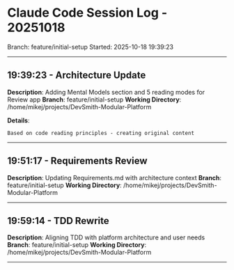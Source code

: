 # Claude Code Session Log - 20251018
Branch: feature/initial-setup
Started: 2025-10-18 19:39:23

---

## 19:39:23 - Architecture Update

**Description**: Adding Mental Models section and 5 reading modes for Review app
**Branch**: feature/initial-setup
**Working Directory**: /home/mikej/projects/DevSmith-Modular-Platform

**Details**:
```
Based on code reading principles - creating original content
```

---

## 19:51:17 - Requirements Review

**Description**: Updating Requirements.md with architecture context
**Branch**: feature/initial-setup
**Working Directory**: /home/mikej/projects/DevSmith-Modular-Platform

---

## 19:59:14 - TDD Rewrite

**Description**: Aligning TDD with platform architecture and user needs
**Branch**: feature/initial-setup
**Working Directory**: /home/mikej/projects/DevSmith-Modular-Platform

---

